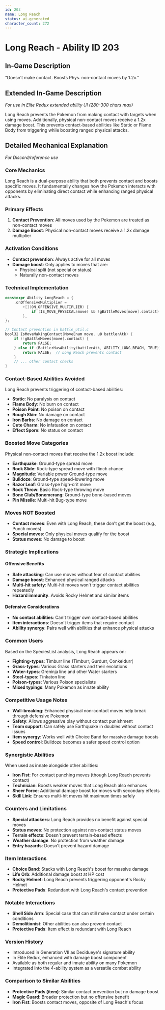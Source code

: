 ```yaml
---
id: 203
name: Long Reach
status: ai-generated
character_count: 272
---
```


# Long Reach - Ability ID 203

## In-Game Description
"Doesn't make contact. Boosts Phys. non-contact moves by 1.2x."

## Extended In-Game Description
*For use in Elite Redux extended ability UI (280-300 chars max)*

Long Reach prevents the Pokemon from making contact with targets when using moves. Additionally, physical non-contact moves receive a 1.2x damage boost. This prevents contact-based abilities like Static or Flame Body from triggering while boosting ranged physical attacks.

## Detailed Mechanical Explanation
*For Discord/reference use*

### Core Mechanics
Long Reach is a dual-purpose ability that both prevents contact and boosts specific moves. It fundamentally changes how the Pokemon interacts with opponents by eliminating direct contact while enhancing ranged physical attacks.

### Primary Effects
1. **Contact Prevention**: All moves used by the Pokemon are treated as non-contact moves
2. **Damage Boost**: Physical non-contact moves receive a 1.2x damage multiplier

### Activation Conditions
- **Contact prevention**: Always active for all moves
- **Damage boost**: Only applies to moves that are:
  - Physical split (not special or status)
  - Naturally non-contact moves

### Technical Implementation
```c
constexpr Ability LongReach = {
    .onOffensiveMultiplier =
        +[](ON_OFFENSIVE_MULTIPLIER) {
            if (IS_MOVE_PHYSICAL(move) && !gBattleMoves[move].contact) MUL(1.2);
        },
};

// Contact prevention in battle_util.c
bool32 IsMoveMakingContact(MoveEnum move, u8 battlerAtk) {
    if (!gBattleMoves[move].contact) {
        return FALSE;
    } else if (BattlerHasAbility(battlerAtk, ABILITY_LONG_REACH, TRUE)) {
        return FALSE;  // Long Reach prevents contact
    }
    // ... other contact checks
}
```

### Contact-Based Abilities Avoided
Long Reach prevents triggering of contact-based abilities:
- **Static**: No paralysis on contact
- **Flame Body**: No burn on contact
- **Poison Point**: No poison on contact
- **Rough Skin**: No damage on contact
- **Iron Barbs**: No damage on contact
- **Cute Charm**: No infatuation on contact
- **Effect Spore**: No status on contact

### Boosted Move Categories
Physical non-contact moves that receive the 1.2x boost include:
- **Earthquake**: Ground-type spread move
- **Rock Slide**: Rock-type spread move with flinch chance
- **Magnitude**: Variable power Ground-type move
- **Bulldoze**: Ground-type speed-lowering move
- **Razor Leaf**: Grass-type high-crit move
- **Rock Throw**: Basic Rock-type throwing move
- **Bone Club/Bonemerang**: Ground-type bone-based moves
- **Pin Missile**: Multi-hit Bug-type move

### Moves NOT Boosted
- **Contact moves**: Even with Long Reach, these don't get the boost (e.g., Punch moves)
- **Special moves**: Only physical moves qualify for the boost
- **Status moves**: No damage to boost

### Strategic Implications

#### Offensive Benefits
- **Safe attacking**: Can use moves without fear of contact abilities
- **Damage boost**: Enhanced physical ranged attacks
- **Multi-hit safety**: Multi-hit moves won't trigger contact abilities repeatedly
- **Hazard immunity**: Avoids Rocky Helmet and similar items

#### Defensive Considerations
- **No contact abilities**: Can't trigger own contact-based abilities
- **Item interactions**: Doesn't trigger items that require contact
- **Ability synergy**: Pairs well with abilities that enhance physical attacks

### Common Users
Based on the SpeciesList analysis, Long Reach appears on:
- **Fighting-types**: Timburr line (Timburr, Gurdurr, Conkeldurr)
- **Grass-types**: Various Grass starters and their evolutions
- **Water-types**: Greninja line and other Water starters
- **Steel-types**: Tinkaton line
- **Poison-types**: Various Poison specialists
- **Mixed typings**: Many Pokemon as innate ability

### Competitive Usage Notes
- **Wall-breaking**: Enhanced physical non-contact moves help break through defensive Pokemon
- **Safety**: Allows aggressive play without contact punishment
- **Team support**: Can safely use Earthquake in doubles without contact issues
- **Item synergy**: Works well with Choice Band for massive damage boosts
- **Speed control**: Bulldoze becomes a safer speed control option

### Synergistic Abilities
When used as innate alongside other abilities:
- **Iron Fist**: For contact punching moves (though Long Reach prevents contact)
- **Technician**: Boosts weaker moves that Long Reach also enhances
- **Sheer Force**: Additional damage boost for moves with secondary effects
- **Skill Link**: Ensures multi-hit moves hit maximum times safely

### Counters and Limitations
- **Special attackers**: Long Reach provides no benefit against special moves
- **Status moves**: No protection against non-contact status moves
- **Terrain effects**: Doesn't prevent terrain-based effects
- **Weather damage**: No protection from weather damage
- **Entry hazards**: Doesn't prevent hazard damage

### Item Interactions
- **Choice Band**: Stacks with Long Reach's boost for massive damage
- **Life Orb**: Additional damage boost at HP cost
- **Rocky Helmet**: Long Reach prevents triggering opponent's Rocky Helmet
- **Protective Pads**: Redundant with Long Reach's contact prevention

### Notable Interactions
- **Shell Side Arm**: Special case that can still make contact under certain conditions
- **Demolitionist**: Other abilities can also prevent contact
- **Protective Pads**: Item effect is redundant with Long Reach

### Version History
- Introduced in Generation VII as Decidueye's signature ability
- In Elite Redux, enhanced with damage boost component
- Available as both regular and innate ability on many Pokemon
- Integrated into the 4-ability system as a versatile combat ability

### Comparison to Similar Abilities
- **Protective Pads (item)**: Similar contact prevention but no damage boost
- **Magic Guard**: Broader protection but no offensive benefit
- **Iron Fist**: Boosts contact moves, opposite of Long Reach's focus